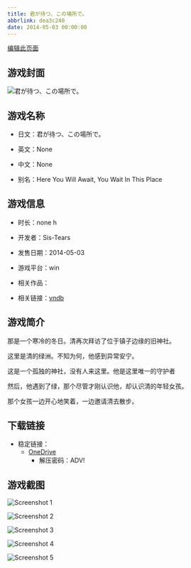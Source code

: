 ```yaml
---
title: 君が待つ、この場所で。
abbrlink: dea3c240
date: 2014-05-03 00:00:00
---
```

[编辑此页面](https://github.com/ACG-3/ADV3-source/blob/main/source/_posts/games/%E5%90%9B%E3%81%8C%E5%BE%85%E3%81%A4%E3%80%81%E3%81%93%E3%81%AE%E5%A0%B4%E6%89%80%E3%81%A7%E3%80%82.md)

## 游戏封面

![君が待つ、この場所で。](https://pan.timero.xyz/d/onedrive/img_lib_001/%E5%90%9B%E3%81%8C%E5%BE%85%E3%81%A4%E3%80%81%E3%81%93%E3%81%AE%E5%A0%B4%E6%89%80%E3%81%A7%E3%80%82_cover.avif)


## 游戏名称

- 日文：君が待つ、この場所で。
- 英文：None
- 中文：None

- 别名：Here You Will Await, You Wait In This Place


## 游戏信息

- 时长：none h
- 开发者：Sis-Tears
- 发售日期：2014-05-03
- 游戏平台：win
- 相关作品：

- 相关链接：[vndb](https://vndb.org/v23197)


## 游戏简介

那是一个寒冷的冬日。清再次拜访了位于镇子边缘的旧神社。

这里是清的绿洲。不知为何，他感到异常安宁。

这是一个孤独的神社，没有人来这里。他是这里唯一的守护者

然后，他遇到了绿，那个尽管才刚认识他，却认识清的年轻女孩。

那个女孩一边开心地笑着，一边邀请清去散步。




## 下载链接

- 稳定链接：
    - [OneDrive](https://pan.timero.xyz/onedrive/adv_lib_001/%E5%90%9B%E3%81%8C%E5%BE%85%E3%81%A4%E3%80%81%E3%81%93%E3%81%AE%E5%A0%B4%E6%89%80%E3%81%A7%E3%80%82)
        - 解压密码：ADV!



## 游戏截图


![Screenshot 1](https://pan.timero.xyz/d/onedrive/img_lib_001/%E5%90%9B%E3%81%8C%E5%BE%85%E3%81%A4%E3%80%81%E3%81%93%E3%81%AE%E5%A0%B4%E6%89%80%E3%81%A7%E3%80%82_Screenshot_1.avif)

![Screenshot 2](https://pan.timero.xyz/d/onedrive/img_lib_001/%E5%90%9B%E3%81%8C%E5%BE%85%E3%81%A4%E3%80%81%E3%81%93%E3%81%AE%E5%A0%B4%E6%89%80%E3%81%A7%E3%80%82_Screenshot_2.avif)

![Screenshot 3](https://pan.timero.xyz/d/onedrive/img_lib_001/%E5%90%9B%E3%81%8C%E5%BE%85%E3%81%A4%E3%80%81%E3%81%93%E3%81%AE%E5%A0%B4%E6%89%80%E3%81%A7%E3%80%82_Screenshot_3.avif)

![Screenshot 4](https://pan.timero.xyz/d/onedrive/img_lib_001/%E5%90%9B%E3%81%8C%E5%BE%85%E3%81%A4%E3%80%81%E3%81%93%E3%81%AE%E5%A0%B4%E6%89%80%E3%81%A7%E3%80%82_Screenshot_4.avif)

![Screenshot 5](https://pan.timero.xyz/d/onedrive/img_lib_001/%E5%90%9B%E3%81%8C%E5%BE%85%E3%81%A4%E3%80%81%E3%81%93%E3%81%AE%E5%A0%B4%E6%89%80%E3%81%A7%E3%80%82_Screenshot_5.avif)

